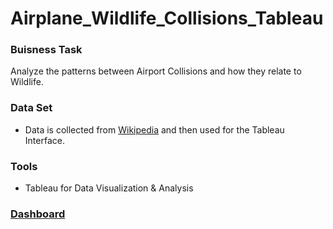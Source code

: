# Airplane_Wildlife_Collisions_Tableau

### Buisness Task
Analyze the patterns between Airport Collisions and how they relate to Wildlife.

### Data Set
- Data is collected from [Wikipedia](https://en.wikipedia.org/wiki/List_of_busiest_airports_by_passenger_traffic_(2010%E2%80%932015)) and then used for the Tableau Interface.

### Tools
- Tableau for Data Visualization & Analysis

### [Dashboard](https://public.tableau.com/app/profile/jacob.villegas/viz/AirplaneCollisionCostvsAnimal/Dashboard1)

